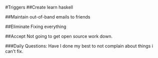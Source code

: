 #Triggers
##Create
learn haskell

##Maintain
out-of-band emails to friends

##Eliminate
Fixing everything

##Accept
Not going to get open source work down.













###Daily Questions:
Have I done my best to not complain about things i can't fix.